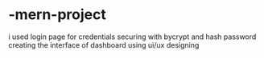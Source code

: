 # -mern-project
i used login page for credentials
securing with bycrypt and hash password
creating the interface of dashboard using ui/ux designing
